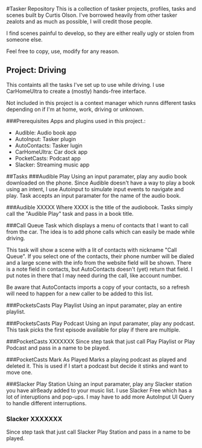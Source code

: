 #Tasker Repository
This is a collection of tasker projects, profiles, tasks and scenes built by Curtis Olson. I've borrowed heavily from other tasker zealots and as much as possible, I will credit those people.

I find scenes painful to develop, so they are either really ugly or stolen from someone else.

Feel free to copy, use, modify for any reason. 

## Project: Driving
This containts all the tasks I've set up to use while driving. I use CarHomeUltra to create a (mostly) hands-free interface.

Not included in this project is a context manager which runns different tasks depending on if I'm at home, work, driving or unknown.

###Prerequisites
Apps and plugins used in this project.:

- Audible: Audio book app
- AutoInput: Tasker plugin
- AutoContacts: Tasker lugin
- CarHomeUltra: Car dock app
- PocketCasts: Podcast app
- Slacker: Streaming music app

##Tasks
###Audible Play
Using an input paramater, play any audio book downloaded on the phone. Since Audible doesn't have a way to play a book using an intent, I use Autoinput to simulate input events to navigate and play. Task accepts an input paramater for the name of the audio book.

###Audible XXXXX
Where XXXX is the title of the audiobook. Tasks simply call the "Audible Play" task and pass in a book title.

###Call Queue
Task which displays a menu of contacts that I want to call from the car. The idea is to add phone calls which can easily be made while driving. 

This task will show a scene with a lit of contacts with nickname "Call Queue". If you select one of the contacts, their phone number will be dialed and a large scene with the info from the website field will be shown. There is a note field in contacts, but AutoContacts doesn't (yet) return that field. I put notes in there that I may need during the call, like account number.

Be aware that AutoContacts imports a copy of your contacts, so a refresh will need to happen for a new caller to be added to this list.

###PocketsCasts Play Playlist
Using an input paramater, play an entire playlist. 

###PocketsCasts Play Podcast
Using an input paramater, play any podcast. This task picks the first episode available for play if there are multiple. 

###PocketCasts XXXXXXX
Since step task that just call Play Playlist or Play Podcast and pass in a name to be played.

###PocketCasts Mark As Played
Marks a playing podcast as played and deleted it. This is used if I start a podcast but decide it stinks and want to move one.

###Slacker Play Station
Using an input paramater, play any Slacker station you have alrßeady added to your music list. I use Slacker Free which has a lot of interuptions and pop-ups. I may have to add more AutoInput UI Query to handle different interruptions.

### Slacker XXXXXXX 
Since step task that just call Slacker Play Station and pass in a name to be played.